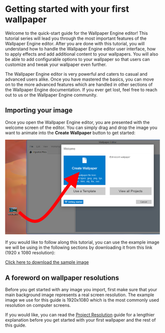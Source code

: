 # Getting started with your first wallpaper

Welcome to the quick-start guide for the Wallpaper Engine editor! This tutorial series will lead you through the most important features of the Wallpaper Engine editor. After you are done with this tutorial, you will understand how to handle the Wallpaper Engine editor user interface, how to apply effects and add additional content to your wallpapers. You will also be able to add configurable options to your wallpaper so that users can customize and tweak your wallpaper even further.

The Wallpaper Engine editor is very powerful and caters to casual and advanced users alike. Once you have mastered the basics, you can move on to the more advanced features which are handled in other sections of the Wallpaper Engine documentation. If you ever get lost, feel free to reach out to us or the Wallpaper Engine community.

## Importing your image

Once you open the Wallpaper Engine editor, you are presented with the welcome screen of the editor. You can simply drag and drop the image you want to animate into the **Create Wallpaper** button to get started:

![Square image compares to 16:9 aspect ratio](./new.png)

If you would like to follow along this tutorial, you can use the example image we will be using in the following sections by downloading it from this link (1920 x 1080 resolution): 

<a href="/img/tutorials/mountain.png" download="mountain.png">Click here to download the sample image</a>

## A foreword on wallpaper resolutions

Before you get started with any image you import, first make sure that your main background image represents a real screen resolution. The example image we use for this guide is 1920x1080 which is the most commonly used resolution on computer screens.

If you would like, you can read the [Project Resolution](/scene/performance/resolution) guide for a lengthier explanation before you get started with your first wallpaper and the rest of this guide.